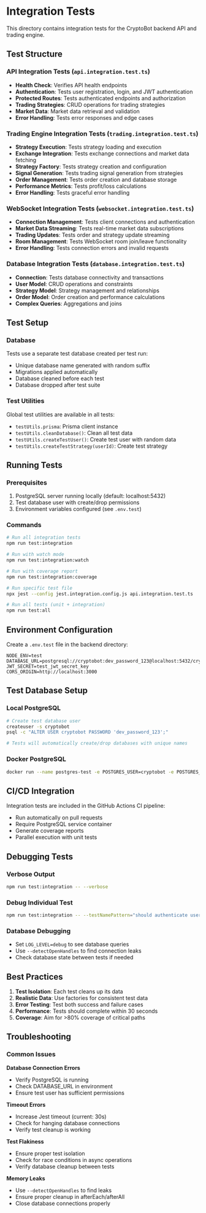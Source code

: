 # Integration Tests

This directory contains integration tests for the CryptoBot backend API and trading engine.

## Test Structure

### API Integration Tests (`api.integration.test.ts`)
- **Health Check**: Verifies API health endpoints
- **Authentication**: Tests user registration, login, and JWT authentication
- **Protected Routes**: Tests authenticated endpoints and authorization
- **Trading Strategies**: CRUD operations for trading strategies
- **Market Data**: Market data retrieval and validation
- **Error Handling**: Tests error responses and edge cases

### Trading Engine Integration Tests (`trading.integration.test.ts`)
- **Strategy Execution**: Tests strategy loading and execution
- **Exchange Integration**: Tests exchange connections and market data fetching
- **Strategy Factory**: Tests strategy creation and configuration
- **Signal Generation**: Tests trading signal generation from strategies
- **Order Management**: Tests order creation and database storage
- **Performance Metrics**: Tests profit/loss calculations
- **Error Handling**: Tests graceful error handling

### WebSocket Integration Tests (`websocket.integration.test.ts`)
- **Connection Management**: Tests client connections and authentication
- **Market Data Streaming**: Tests real-time market data subscriptions
- **Trading Updates**: Tests order and strategy update streaming
- **Room Management**: Tests WebSocket room join/leave functionality
- **Error Handling**: Tests connection errors and invalid requests

### Database Integration Tests (`database.integration.test.ts`)
- **Connection**: Tests database connectivity and transactions
- **User Model**: CRUD operations and constraints
- **Strategy Model**: Strategy management and relationships
- **Order Model**: Order creation and performance calculations
- **Complex Queries**: Aggregations and joins

## Test Setup

### Database
Tests use a separate test database created per test run:
- Unique database name generated with random suffix
- Migrations applied automatically
- Database cleaned before each test
- Database dropped after test suite

### Test Utilities
Global test utilities are available in all tests:
- `testUtils.prisma`: Prisma client instance
- `testUtils.cleanDatabase()`: Clean all test data
- `testUtils.createTestUser()`: Create test user with random data
- `testUtils.createTestStrategy(userId)`: Create test strategy

## Running Tests

### Prerequisites
1. PostgreSQL server running locally (default: localhost:5432)
2. Test database user with create/drop permissions
3. Environment variables configured (see `.env.test`)

### Commands

```bash
# Run all integration tests
npm run test:integration

# Run with watch mode
npm run test:integration:watch

# Run with coverage report
npm run test:integration:coverage

# Run specific test file
npx jest --config jest.integration.config.js api.integration.test.ts

# Run all tests (unit + integration)
npm run test:all
```

## Environment Configuration

Create a `.env.test` file in the backend directory:

```env
NODE_ENV=test
DATABASE_URL=postgresql://cryptobot:dev_password_123@localhost:5432/cryptobot_test
JWT_SECRET=test_jwt_secret_key
CORS_ORIGIN=http://localhost:3000
```

## Test Database Setup

### Local PostgreSQL
```bash
# Create test database user
createuser -s cryptobot
psql -c "ALTER USER cryptobot PASSWORD 'dev_password_123';"

# Tests will automatically create/drop databases with unique names
```

### Docker PostgreSQL
```bash
docker run --name postgres-test -e POSTGRES_USER=cryptobot -e POSTGRES_PASSWORD=dev_password_123 -e POSTGRES_DB=cryptobot_test -p 5432:5432 -d postgres:15-alpine
```

## CI/CD Integration

Integration tests are included in the GitHub Actions CI pipeline:
- Run automatically on pull requests
- Require PostgreSQL service container
- Generate coverage reports
- Parallel execution with unit tests

## Debugging Tests

### Verbose Output
```bash
npm run test:integration -- --verbose
```

### Debug Individual Test
```bash
npm run test:integration -- --testNamePattern="should authenticate user"
```

### Database Debugging
- Set `LOG_LEVEL=debug` to see database queries
- Use `--detectOpenHandles` to find connection leaks
- Check database state between tests if needed

## Best Practices

1. **Test Isolation**: Each test cleans up its data
2. **Realistic Data**: Use factories for consistent test data
3. **Error Testing**: Test both success and failure cases
4. **Performance**: Tests should complete within 30 seconds
5. **Coverage**: Aim for >80% coverage of critical paths

## Troubleshooting

### Common Issues

**Database Connection Errors**
- Verify PostgreSQL is running
- Check DATABASE_URL in environment
- Ensure test user has sufficient permissions

**Timeout Errors**
- Increase Jest timeout (current: 30s)
- Check for hanging database connections
- Verify test cleanup is working

**Test Flakiness**
- Ensure proper test isolation
- Check for race conditions in async operations
- Verify database cleanup between tests

**Memory Leaks**
- Use `--detectOpenHandles` to find leaks
- Ensure proper cleanup in afterEach/afterAll
- Close database connections properly